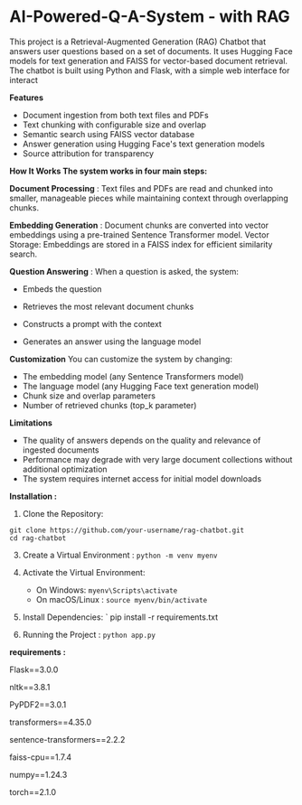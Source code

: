# AI-Powered-Q-A-System - with RAG
This project is a Retrieval-Augmented Generation (RAG) Chatbot that answers user questions based on a set of documents.
It uses Hugging Face models for text generation and FAISS for vector-based document retrieval.
The chatbot is built using Python and Flask, with a simple web interface for interact


**Features**
 - Document ingestion from both text files and PDFs
 - Text chunking with configurable size and overlap
 - Semantic search using FAISS vector database
 - Answer generation using Hugging Face's text generation models
 - Source attribution for transparency


**How It Works
The system works in four main steps:**

**Document Processing** : Text files and PDFs are read and chunked into smaller, manageable pieces while maintaining context through overlapping chunks.

**Embedding Generation** : Document chunks are converted into vector embeddings using a pre-trained Sentence Transformer model.
Vector Storage: Embeddings are stored in a FAISS index for efficient similarity search.

**Question Answering** : When a question is asked, the system:

- Embeds the question

-  Retrieves the most relevant document chunks

-  Constructs a prompt with the context

-  Generates an answer using the language model

**Customization**
You can customize the system by changing:

- The embedding model (any Sentence Transformers model)
- The language model (any Hugging Face text generation model)
- Chunk size and overlap parameters
- Number of retrieved chunks (top_k parameter)

**Limitations**

- The quality of answers depends on the quality and relevance of ingested documents
- Performance may degrade with very large document collections without additional optimization
- The system requires internet access for initial model downloads


**Installation :** 

1. Clone the Repository:
```
git clone https://github.com/your-username/rag-chatbot.git
cd rag-chatbot
```

3. Create a Virtual Environment : `python -m venv myenv `

5. Activate the Virtual Environment:
   - On Windows:
       `myenv\Scripts\activate`
   - On macOS/Linux :
       `source myenv/bin/activate `
   
7. Install Dependencies:
      ` pip install -r requirements.txt

9. Running the Project  :
      `python app.py `


**requirements  :** 

Flask==3.0.0

nltk==3.8.1

PyPDF2==3.0.1

transformers==4.35.0

sentence-transformers==2.2.2

faiss-cpu==1.7.4

numpy==1.24.3

torch==2.1.0

